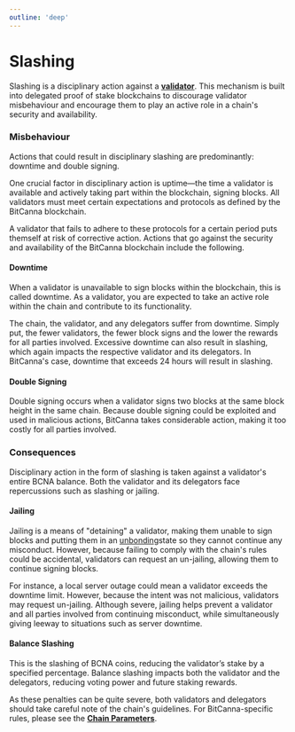 ```yaml
---
outline: 'deep'
---
```

# Slashing
Slashing is a disciplinary action against a [**validator**](validators-and-delegators.md#validators). This mechanism is built into delegated proof of stake blockchains to discourage validator misbehaviour and encourage them to play an active role in a chain's security and availability.

### Misbehaviour
Actions that could result in disciplinary slashing are predominantly: downtime and double signing.

One crucial factor in disciplinary action is uptime—the time a validator is available and actively taking part within the blockchain, signing blocks. All validators must meet certain expectations and protocols as defined by the BitCanna blockchain.

A validator that fails to adhere to these protocols for a certain period puts themself at risk of corrective action. Actions that go against the security and availability of the BitCanna blockchain include the following.

#### Downtime
When a validator is unavailable to sign blocks within the blockchain, this is called downtime. As a validator, you are expected to take an active role within the chain and contribute to its functionality.

The chain, the validator, and any delegators suffer from downtime. Simply put, the fewer validators, the fewer block signs and the lower the rewards for all parties involved. Excessive downtime can also result in slashing, which again impacts the respective validator and its delegators. In BitCanna's case, downtime that exceeds 24 hours will result in slashing.

#### Double Signing
Double signing occurs when a validator signs two blocks at the same block height in the same chain. Because double signing could be exploited and used in malicious actions, BitCanna takes considerable action, making it too costly for all parties involved.

### Consequences
Disciplinary action in the form of slashing is taken against a validator's entire BCNA balance. Both the validator and its delegators face repercussions such as slashing or jailing.

#### Jailing
Jailing is a means of "detaining" a validator, making them unable to sign blocks and putting them in an [unbonding](validators-and-delegators.md#unbonding)state so they cannot continue any misconduct. However, because failing to comply with the chain's rules could be accidental, validators can request an un-jailing, allowing them to continue signing blocks.

For instance, a local server outage could mean a validator exceeds the downtime limit. However, because the intent was not malicious, validators may request un-jailing. Although severe, jailing helps prevent a validator and all parties involved from continuing misconduct, while simultaneously giving leeway to situations such as server downtime.

#### Balance Slashing
This is the slashing of BCNA coins, reducing the validator’s stake by a specified percentage. Balance slashing impacts both the validator and the delegators, reducing voting power and future staking rewards.

As these penalties can be quite severe, both validators and delegators should take careful note of the chain's guidelines. For BitCanna-specific rules, please see the [**Chain Parameters**](/pages/tokenomics/chain-parameters.md).
